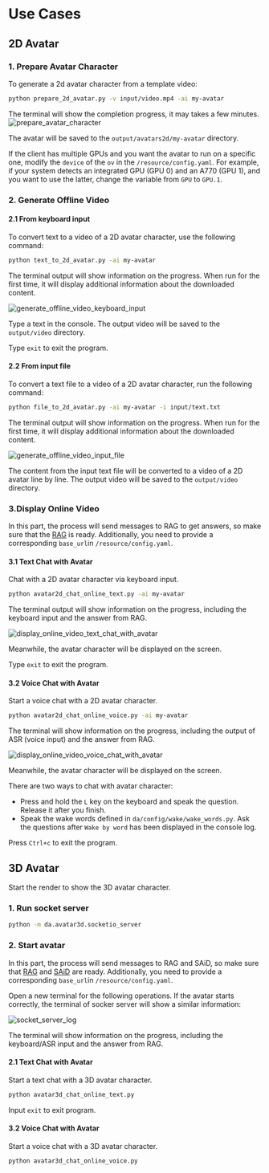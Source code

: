 # Use Cases

## 2D Avatar

### 1. Prepare Avatar Character

To generate a 2d avatar character from a template video:

```bash
python prepare_2d_avatar.py -v input/video.mp4 -ai my-avatar
```

The terminal will show the completion progress, it may takes a few minutes.
![prepare_avatar_character](_images/prepare_avatar_character.png)

The avatar will be saved to the `output/avatars2d/my-avatar` directory.

If the client has multiple GPUs and you want the avatar to run on
a specific one, modify the `device` of the `ov` in the `/resource/config.yaml`.
For example, if your system detects an integrated GPU (GPU 0) and an
A770 (GPU 1), and you want to use the latter, change the variable from
`GPU` to `GPU.1`.

### 2. Generate Offline Video

#### 2.1 From keyboard input

To convert text to a video of a 2D avatar character, use the following command:

```bash
python text_to_2d_avatar.py -ai my-avatar
```

The terminal output will show information on the progress. When run for the
first time, it will display additional information about the downloaded content.

![generate_offline_video_keyboard_input](_images/generate_offline_video_keyboard_input.png)

Type a text in the console. The output video will be saved to the
`output/video` directory.

Type `exit` to exit the program.

#### 2.2 From input file

To convert a text file to a video of a 2D avatar character,
run the following command:

```bash
python file_to_2d_avatar.py -ai my-avatar -i input/text.txt
```

The terminal output will show information on the progress. When run for the
first time, it will display additional information about the downloaded content.

![generate_offline_video_input_file](_images/generate_offline_video_input_file.png)

The content from the input text file will be converted to a video of a 2D avatar
line by line. The output video will be saved to the `output/video` directory.

### 3.Display Online Video

In this part, the process will send messages to RAG to get answers, so make sure
that the [RAG](./get-started.md#prepare-rag) is ready. Additionally, you need
to provide a corresponding `base_url`in `/resource/config.yaml`.

#### 3.1 Text Chat with Avatar

Chat with a 2D avatar character via keyboard input.

```bash
python avatar2d_chat_online_text.py -ai my-avatar
```

The terminal output will show information on the progress, including the
keyboard input and the answer from RAG.

![display_online_video_text_chat_with_avatar](_images/display_online_video_text_chat_with_avatar.png)

Meanwhile, the avatar character will be displayed on the screen.

Type `exit` to exit the program.

#### 3.2 Voice Chat with Avatar

Start a voice chat with a 2D avatar character.

```bash
python avatar2d_chat_online_voice.py -ai my-avatar
```

The terminal will show information on the progress, including the output of ASR
(voice input) and the answer from RAG.

![display_online_video_voice_chat_with_avatar](_images/display_online_video_voice_chat_with_avatar.png)

Meanwhile, the avatar character will be displayed on the screen.

There are two ways to chat with avatar character:

- Press and hold the `L` key on the keyboard and speak the question. Release it
  after you finish.
- Speak the wake words defined in `da/config/wake/wake_words.py`.
  Ask the questions after `Wake by word` has been displayed in the console log.

Press `Ctrl+c` to exit the program.

## 3D Avatar

Start the render to show the 3D avatar character.

### 1. Run socket server

```bash
python -m da.avatar3d.socketio_server
```

### 2. Start avatar

In this part, the process will send messages to RAG and SAiD, so make sure that
[RAG](./get-started.md#prepare-rag) and
[SAiD](./get-started.md#prepare-project-code-and-models-on-server) are ready.
Additionally, you need to provide a corresponding `base_url`in
`/resource/config.yaml`.

Open a new terminal for the following operations.
If the avatar starts correctly, the terminal of socker server will show
a similar information:

![socket_server_log](_images/socket_server_log.png)

The terminal will show information on the progress,
including the keyboard/ASR input and the answer from RAG.

#### 2.1 Text Chat with Avatar

Start a text chat with a 3D avatar character.

```bash
python avatar3d_chat_online_text.py
```

Input `exit` to exit program.

#### 3.2 Voice Chat with Avatar

Start a voice chat with a 3D avatar character.

```bash
python avatar3d_chat_online_voice.py
```
